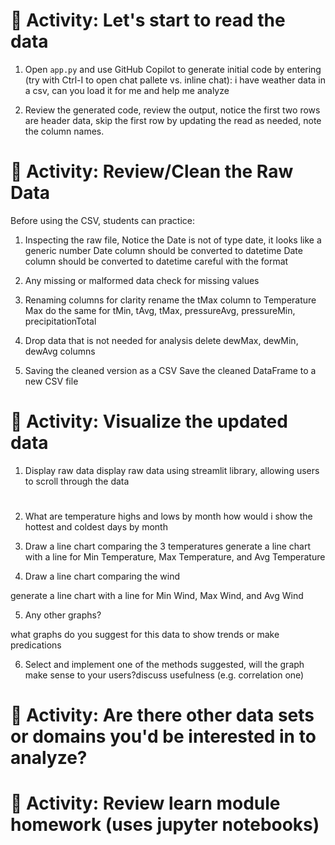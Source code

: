 # 🧪 Activity: Let's start to read the data

1. Open `app.py` and use GitHub Copilot to generate initial code by entering (try with Ctrl-I to open chat pallete vs. inline chat): 
i have weather data in a csv, can you load it for me and help me analyze

2. Review the generated code, review the output, notice the first two rows are header data, skip the first row by updating the read as needed, note the column names.  

# 🧪 Activity: Review/Clean the Raw Data

Before using the CSV, students can practice:
1. Inspecting the raw file, Notice the Date is not of type date, it looks like a generic number
Date column should be converted to datetime
Date column should be converted to datetime careful with the format

2. Any missing or malformed data
check for missing values

3. Renaming columns for clarity
rename the tMax column to Temperature Max
do the same for tMin, tAvg, tMax, pressureAvg, pressureMin, precipitationTotal

4. Drop data that is not needed for analysis
delete dewMax, dewMin, dewAvg columns

5. Saving the cleaned version as a CSV
Save the cleaned DataFrame to a new CSV file

# 🧪 Activity: Visualize the updated data
1. Display raw data
display raw data using streamlit library, allowing users to scroll through the data 
#
2. What are temperature highs and lows by month
how would i show the hottest and coldest days by month

3. Draw a line chart comparing the 3 temperatures
generate a line chart with a line for Min Temperature, Max Temperature, and Avg Temperature

4. Draw a line chart comparing the wind

generate a line chart with a line for Min Wind, Max Wind, and Avg Wind

5. Any other graphs? 

what graphs do you suggest for this data to show trends or make predications

6. Select and implement one of the methods suggested, will the graph make sense to your users?discuss usefulness (e.g. correlation one)

# 🧪 Activity: Are there other data sets or domains you'd be interested in to analyze?

# 🧪 Activity: Review learn module homework (uses jupyter notebooks)
